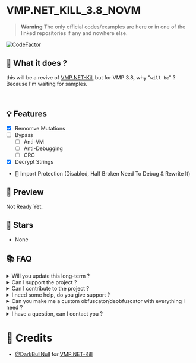 # VMP.NET_KILL_3.8_NOVM

> **Warning** The only official codes/examples are here or in one of the linked repositories if any and nowhere else.

[![CodeFactor](https://www.codefactor.io/repository/github/thehelltower/vmp.net_kill_3.8_novm/badge)](https://www.codefactor.io/repository/github/thehelltower/vmp.net_kill_3.8_novm)

## 📜 What it does ?

this will be a revive of [VMP.NET-Kill](https://github.com/DarkBullNull/VMP.NET-Kill) but for VMP 3.8, why "`will be`" ? Because I'm waiting for samples.

<br>

## 💡 Features

- [X] Remomve Mutations
- [ ] Bypass
    - [ ] Anti-VM
    - [ ] Anti-Debugging
    - [ ] CRC
- [X] Decrypt Strings
- [] Import Protection (Disabled, Half Broken Need To Debug & Rewrite It)

## 🎥 Preview

Not Ready Yet.
<!--[YouTube video](https://www.youtube.com/watch?v=ID)
[Twitter(Tweet)](https://twitter.com/TheHellTower/status/ID)
[![](https://i.imgur.com/ID.png)](https://www.youtube.com/watch?v=ID)
-->
## 🌟 Stars

- None

## 📚 FAQ

<details>
    <summary>
        Will you update this long-term ?
    </summary>
    I don't think, it will depend on the users.
</details>
<details>
    <summary>
        Can I support the project ?
    </summary>
    Yes, you can either "sponsor" me with the button on my profile or donate by going there: https://github.com/TheHellTower#-support-my-work and read, if you want to donate through PayPal you can add me on Discord, click here to see my Discord: https://github.com/TheHellTower#-socials.
</details>
<details>
    <summary>
        Can I contribute to the project ?
    </summary>
    Yes, feel free to fork it, updated it as you wish as long as you don't break it and open a PR that will be reviewed !
    Or you can also send samples (`No VM`) to help ! :)
</details>
<details>
    <summary>
        I need some help, do you give support ?
    </summary>
    No.
</details>
<details>
    <summary>
        Can you make me a custom obfuscator/deobfuscator with everything I need ?
    </summary>
    Yes and no, I can't just do that and see a bunch of people in my DMs. However, You can send me an email at: "thehelltower@tuta.io" with your offer(price + details such as features, etc..)

    Note: Support for the first month included(more if the offer nice) and payment is sent only after preview.
</details>
<details>
    <summary>
        I have a question, can I contact you ?
    </summary>
    Yes you can either by opening a issue: https://github.com/TheHellTower/VMP.NET_KILL_3.8_NOVM/issues/new or send me an email at: "thehelltower@tuta.io" or contact me on one of my socials here: https://github.com/TheHellTower#-socials

    Note: Only for questions no code support.
</details>

# 📢 Credits

- [@DarkBullNull](https://github.com/DarkBullNull) for [VMP.NET-Kill](https://github.com/DarkBullNull/VMP.NET-Kill)